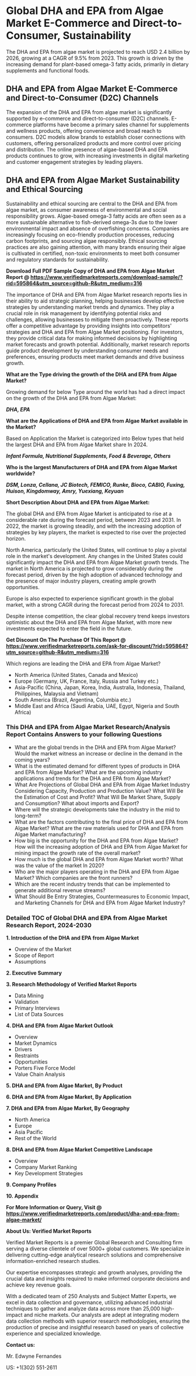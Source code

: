 <h1>Global DHA and EPA from Algae Market E-Commerce and Direct-to-Consumer, Sustainability</h1><p class=""><p>The DHA and EPA from algae market is projected to reach USD 2.4 billion by 2026, growing at a CAGR of 9.5% from 2023. This growth is driven by the increasing demand for plant-based omega-3 fatty acids, primarily in dietary supplements and functional foods.</p><h2>DHA and EPA from Algae Market E-Commerce and Direct-to-Consumer (D2C) Channels</h2><p>The expansion of the DHA and EPA from algae market is significantly supported by e-commerce and direct-to-consumer (D2C) channels. E-commerce platforms have become a primary sales channel for supplements and wellness products, offering convenience and broad reach to consumers. D2C models allow brands to establish closer connections with customers, offering personalized products and more control over pricing and distribution. The online presence of algae-based DHA and EPA products continues to grow, with increasing investments in digital marketing and customer engagement strategies by leading players.</p><h2>DHA and EPA from Algae Market Sustainability and Ethical Sourcing</h2><p>Sustainability and ethical sourcing are central to the DHA and EPA from algae market, as consumer awareness of environmental and social responsibility grows. Algae-based omega-3 fatty acids are often seen as a more sustainable alternative to fish-derived omega-3s due to the lower environmental impact and absence of overfishing concerns. Companies are increasingly focusing on eco-friendly production processes, reducing carbon footprints, and sourcing algae responsibly. Ethical sourcing practices are also gaining attention, with many brands ensuring their algae is cultivated in certified, non-toxic environments to meet both consumer and regulatory standards for sustainability.</p></p><p class=""><strong>Download Full PDF Sample Copy of DHA and EPA from Algae Market Report @ <a href="https://www.verifiedmarketreports.com/download-sample/?rid=595864&utm_source=github-R&utm_medium=316" target="_blank">https://www.verifiedmarketreports.com/download-sample/?rid=595864&utm_source=github-R&utm_medium=316</a></strong></p><p>The importance of&nbsp;DHA and EPA from Algae Market research reports lies in their ability to aid strategic planning, helping businesses develop effective strategies by understanding market trends and dynamics. They play a crucial role in risk management by identifying potential risks and challenges, allowing businesses to mitigate them proactively. These reports offer a competitive advantage by providing insights into competitors' strategies and DHA and EPA from Algae Market positioning. For investors, they provide critical data for making informed decisions by highlighting market forecasts and growth potential. Additionally, market research reports guide product development by understanding consumer needs and preferences, ensuring products meet market demands and drive business growth.</p><p><strong>What are the&nbsp;Type driving the growth of the DHA and EPA from Algae Market?</strong></p><p id="" class="">Growing demand for below Type around the world has had a direct impact on the growth of the DHA and EPA from Algae Market:</p><p class=""><em><strong>DHA, EPA</strong></em></p><p class=""><strong>What are the&nbsp;Applications&nbsp;of DHA and EPA from Algae Market available in the Market?</strong></p><p id="" class="">Based on Application the Market is categorized into Below types that held the largest DHA and EPA from Algae Market share In 2024.</p><p class=""><em><strong>Infant Formula, Nutritional Supplements, Food & Beverage, Others</strong></em></p><p class=""><strong>Who is the largest Manufacturers of DHA and EPA from Algae Market worldwide?</strong></p><p><em><strong>DSM, Lonza, Cellana, JC Biotech, FEMICO, Runke, Bioco, CABIO, Fuxing, Huison, Kingdomway, Amry, Yuexiang, Keyuan</strong></em></p><p id="" class=""><strong>Short Description About DHA and EPA from Algae Market:</strong></p><p>The global DHA and EPA from Algae Market is anticipated to rise at a considerable rate during the forecast period, between 2023 and 2031. In 2022, the market is growing steadily, and with the increasing adoption of strategies by key players, the market is expected to rise over the projected horizon.</p><p>North America, particularly the United States, will continue to play a pivotal role in the market's development. Any changes in the United States could significantly impact the DHA and EPA from Algae Market growth trends. The market in North America is projected to grow considerably during the forecast period, driven by the high adoption of advanced technology and the presence of major industry players, creating ample growth opportunities.</p><p>Europe is also expected to experience significant growth in the global market, with a strong CAGR during the forecast period from 2024 to 2031.</p><p>Despite intense competition, the clear global recovery trend keeps investors optimistic about the DHA and EPA from Algae Market, with more new investments expected to enter the field in the future.</p><p id="" class=""><strong>Get Discount On The Purchase Of This Report @ <a href="https://www.verifiedmarketreports.com/ask-for-discount/?rid=595864?utm_source=github-R&utm_medium=316" target="_blank">https://www.verifiedmarketreports.com/ask-for-discount/?rid=595864?utm_source=github-R&utm_medium=316</a></strong></p><p class="">Which regions are leading the DHA and EPA from Algae Market?</p><ul><li>North America (United States, Canada and Mexico)</li><li>Europe (Germany, UK, France, Italy, Russia and Turkey etc.)</li><li>Asia-Pacific (China, Japan, Korea, India, Australia, Indonesia, Thailand, Philippines, Malaysia and Vietnam)</li><li>South America (Brazil, Argentina, Columbia etc.)</li><li>Middle East and Africa (Saudi Arabia, UAE, Egypt, Nigeria and South Africa)</li></ul><h3 id="" class="">This DHA and EPA from Algae Market Research/Analysis Report Contains Answers to your following Questions</h3><ul><li>What are the global trends in the DHA and EPA from Algae Market? Would the market witness an increase or decline in the demand in the coming years?</li><li>What is the estimated demand for different types of products in DHA and EPA from Algae Market? What are the upcoming industry applications and trends for the DHA and EPA from Algae Market?</li><li>What Are Projections of Global DHA and EPA from Algae Market Industry Considering Capacity, Production and Production Value? What Will Be the Estimation of Cost and Profit? What Will Be Market Share, Supply and Consumption? What about imports and Export?</li><li>Where will the strategic developments take the industry in the mid to long-term?</li><li>What are the factors contributing to the final price of DHA and EPA from Algae Market? What are the raw materials used for DHA and EPA from Algae Market manufacturing?</li><li>How big is the opportunity for the DHA and EPA from Algae Market? How will the increasing adoption of DHA and EPA from Algae Market for mining impact the growth rate of the overall market?</li><li>How much is the global DHA and EPA from Algae Market worth? What was the value of the market In 2020?</li><li>Who are the major players operating in the DHA and EPA from Algae Market? Which companies are the front runners?</li><li>Which are the recent industry trends that can be implemented to generate additional revenue streams?</li><li>What Should Be Entry Strategies, Countermeasures to Economic Impact, and Marketing Channels for DHA and EPA from Algae Market Industry?</li></ul><h3 id="" class="">Detailed TOC of Global DHA and EPA from Algae Market Research Report, 2024-2030</h3><p id="" class=""><strong>1. Introduction of the DHA and EPA from Algae Market</strong></p><ul><li>Overview of the Market</li><li>Scope of Report</li><li>Assumptions</li></ul><p id="" class=""><strong>2. Executive Summary</strong></p><p id="" class=""><strong>3. Research Methodology of Verified Market Reports</strong></p><ul><li>Data Mining</li><li>Validation</li><li>Primary Interviews</li><li>List of Data Sources</li></ul><p id="" class=""><strong>4. DHA and EPA from Algae Market Outlook</strong></p><ul><li>Overview</li><li>Market Dynamics</li><li>Drivers</li><li>Restraints</li><li>Opportunities</li><li>Porters Five Force Model</li><li>Value Chain Analysis</li></ul><p id="" class=""><strong>5. DHA and EPA from Algae Market, By Product</strong></p><p id="" class=""><strong>6. DHA and EPA from Algae Market, By Application</strong></p><p id="" class=""><strong>7. DHA and EPA from Algae Market, By Geography</strong></p><ul><li>North America</li><li>Europe</li><li>Asia Pacific</li><li>Rest of the World</li></ul><p id="" class=""><strong>8. DHA and EPA from Algae Market Competitive Landscape</strong></p><ul><li>Overview</li><li>Company Market Ranking</li><li>Key Development Strategies</li></ul><p id="" class=""><strong>9. Company Profiles</strong></p><p id="" class=""><strong>10. Appendix</strong></p><p id="" class=""><strong>For More Information or Query, Visit @ <a href="https://www.verifiedmarketreports.com/product/dha-and-epa-from-algae-market/" target="_blank">https://www.verifiedmarketreports.com/product/dha-and-epa-from-algae-market/</a></strong></p><p id="" class=""><strong>About Us: Verified Market Reports</strong></p><p id="" class="">Verified Market Reports is a premier Global Research and Consulting firm serving a diverse clientele of over 5000+ global customers. We specialize in delivering cutting-edge analytical research solutions and comprehensive information-enriched research studies.</p><p id="" class="">Our expertise encompasses strategic and growth analyses, providing the crucial data and insights required to make informed corporate decisions and achieve key revenue goals.</p><p id="" class="">With a dedicated team of 250 Analysts and Subject Matter Experts, we excel in data collection and governance, utilizing advanced industrial techniques to gather and analyze data across more than 25,000 high-impact and niche markets. Our analysts are adept at integrating modern data collection methods with superior research methodologies, ensuring the production of precise and insightful research based on years of collective experience and specialized knowledge.</p><p id="" class=""><strong>Contact us:</strong></p><p id="" class="">Mr. Edwyne Fernandes</p><p id="" class="">US: +1(302) 551-2611</p>